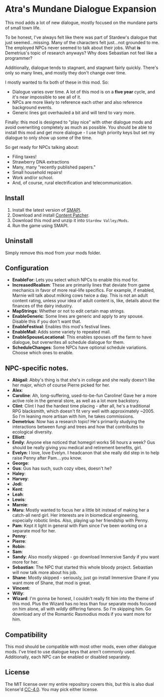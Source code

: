 Atra's Mundane Dialogue Expansion
=================================

This mod adds a lot of new dialogue, mostly focused on the mundane parts of small town life.

To be honest, I've always felt like there was part of Stardew's dialogue that just seemed...missing. Many of the characters felt just...not grounded to me. The employed NPCs never seemed to talk about their jobs. What **is** Demetrius's topic of research anyways? Why does Sebastian not feel like a programmer?

Additionally, dialogue tends to stagnant, and stagnant fairly quickly. There's only so many lines, and mostly they don't change over time.

I mostly wanted to fix both of these in this mod. So:
- Dialogue varies over time. A lot of this mod is on a **five year** cycle, and it's near impossible to see all of it.
- NPCs are more likely to reference each other and also reference background events.
- Generic lines got overhauled a bit and will tend to vary more.

Finally: this mod is designed to "play nice" with other dialogue mods and avoid overwriting completely as much as possible. You should be able to install this mod and get more dialogue - I use high priority keys but set my dialogue to only show up some of the time.

So get ready for NPCs talking about:
- Filing taxes!
- Strawberry DNA extractions
- Many, many "recently published papers."
- Small household repairs!
- Work and/or school.
- And, of course, rural electrification and telecommunication.

## Install

1. Install the latest version of [SMAPI](https://smapi.io).
2. Download and install [Content Patcher](https://www.nexusmods.com/stardewvalley/mods/1915).
2. Download this mod and unzip it into `Stardew Valley/Mods`.
3. Run the game using SMAPI.

## Uninstall
Simply remove this mod from your mods folder.

## Configuration 

* **EnableFor**: Lets you select which NPCs to enable this mod for.
* **IncreasedRealism**: These are primarily lines that deviate from game mechanics in favor of more real-life specifics. For example, if enabled, Marnie will talk about milking cows twice a day. This is not an adult content rating, unless your idea of adult content is, like, details about the finances of the dairy industry.
* **MapStrings**: Whether or not to edit certain map strings.
* **EnableGeneric**: Some lines are generic and apply to any spouse. Disable this if you don't want that.
* **EnableFestival**: Enables this mod's festival lines.
* **EnableMail**: Adds some variety to repeated mail.
* **EnableSpouseLocational**: This enables spouses off the farm to have dialogue, but overwrites all schedule dialogue for them.
* **ScheduleChanges**: Some NPCs have optional schedule variations. Choose which ones to enable.

## NPC-specific notes.

* **Abigail**: Abby's thing is that she's in college and she really doesn't like her major, which of course Pierre picked for her.
* **Alex**: 
* **Caroline**: Ah, long-suffering, used-to-be-fun Caroline! Gave her a more active role in the general store, as well as a lot more backstory.
* **Clint**: Clint I had the hardest time placing - after all, he's a traditional RPG blacksmith, which doesn't fit very well with approximately ~2005. So I'm leaning more artisan with him, he takes commissions. 
* **Demetrius**: Now has a research topic! He's primarily studying the interactions between fungi and trees and how that contributes to ecological diversity.
* **Elliott**:
* **Emily**: Anyone else noticed that homegirl works 56 hours a week? Gus should be really giving you medical and retirement benefits, girl.
* **Evelyn**: I love, love Evelyn. I headcanon that she really did step in to help raise Penny after Pam....you know.
* **George**:
* **Gus**: Gus has such, such cozy vibes, doesn't he?
* **Haley**:
* **Harvey**:
* **Jodi**:
* **Kent**:
* **Leah**:
* **Lewis**:
* **Marnie**: 
* **Maru**: Mostly wanted to focus her a little bit instead of making her a catch-all nerd girl. Her interests are in biomedical engineering, especially robotic limbs. Also, playing up her friendship with Penny.
* **Pam**: Kept it light in general with Pam since I've been working on a separate mod for her.
* **Penny**:
* **Pierre**:
* **Robin**:
* **Sam**:
* **Sandy**: Also mostly skipped - go download Immersive Sandy if you want more for her.
* **Sebastian**: The NPC that started this whole bloody project. Sebastian will now talk more about his job.
* **Shane**: Mostly skipped - seriously, just go install Immersive Shane if you want more of Shane, that mod is great.
* **Vincent**:
* **Willy**:
* **Wizard**: I'm gonna be honest, I couldn't really fit him into the theme of this mod. Plus the Wizard has no less than four separate mods focused on him alone, all with *wildly* differing fanons. So I'm skipping him. Go download any of the Romantic Rasmodius mods if you want more for him.

## Compatibility
This mod should be compatible with most other mods, even other dialogue mods. I've tried to use dialogue keys that aren't commonly used. Additionally, each NPC can be enabled or disabled separately.

## License
The MIT license over my entire repository covers this, but this is also dual license'd [CC-4.0](https://creativecommons.org/licenses/by/4.0/). You may pick either license.